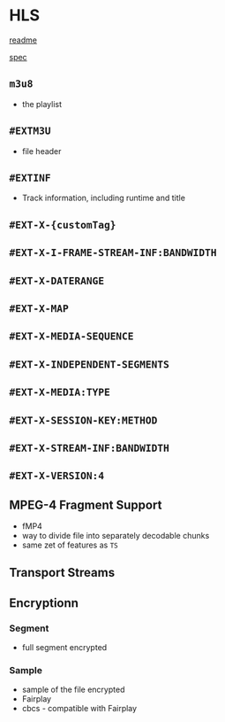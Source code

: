 # HLS

[readme](https://developer.apple.com/documentation/http_live_streaming/about_the_common_media_application_format_with_http_live_streaming)

[spec](https://tools.ietf.org/html/draft-pantos-hls-rfc8216bis-04)

## `m3u8`
* the playlist

## `#EXTM3U`
* file header

## `#EXTINF`
* Track information, including runtime and title

## `#EXT-X-{customTag}`

## `#EXT-X-I-FRAME-STREAM-INF:BANDWIDTH`

## `#EXT-X-DATERANGE`

## `#EXT-X-MAP`

## `#EXT-X-MEDIA-SEQUENCE`

## `#EXT-X-INDEPENDENT-SEGMENTS`

## `#EXT-X-MEDIA:TYPE`

## `#EXT-X-SESSION-KEY:METHOD`

## `#EXT-X-STREAM-INF:BANDWIDTH`

## `#EXT-X-VERSION:4`

## MPEG-4 Fragment Support
* fMP4
* way to divide file into separately decodable chunks
* same zet of features as `TS`

## Transport Streams

## Encryptionn
### Segment
* full segment encrypted

### Sample
* sample of the file encrypted
* Fairplay
* cbcs - compatible with Fairplay